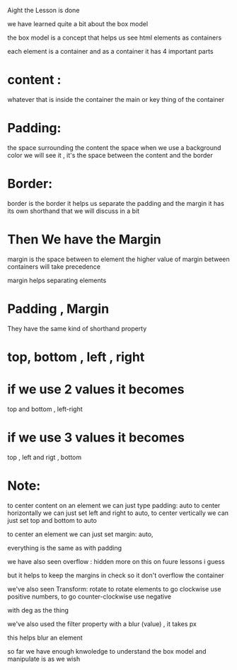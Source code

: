 Aight the Lesson is done

we have learned quite a bit about the box model

the box model is a concept that helps us see html elements as containers

each element is a container
and as a container it has 4 important parts

# content :

whatever that is inside the container
the main or key thing of the container

# Padding:

the space surrounding the content
the space when we use a background color we will see it ,
it's the space between the content and the border

# Border:

border is the border it helps us separate the padding and the margin
it has its own shorthand that we will discuss in a bit

# Then We have the Margin

margin is the space between to element
the higher value of margin between containers will take precedence

margin helps separating elements

# Padding , Margin

They have the same kind of shorthand property

# top, bottom , left , right

# if we use 2 values it becomes

top and bottom , left-right

# if we use 3 values it becomes

top , left and rigt , bottom

# Note:

to center content on an element
we can just type padding: auto
to center horizontally we can just set left and right to auto, to center vertically we can just set top and bottom to auto

to center an element we can just set margin: auto,

everything is the same as with padding

we have also seen overflow : hidden
more on this on fuure lessons i guess

but it helps to keep the margins in check so it don't overflow the container

we've also seen Transform: rotate
to rotate elements
to go clockwise use positive numbers,
to go counter-clockwise use negative

with deg as the thing

we've also used the filter property
with a blur (value) , it takes px

this helps blur an element

so far we have enough knwoledge to understand the box model and manipulate is as we wish
